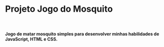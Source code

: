 <h1>Projeto Jogo do Mosquito</h1> <br>
<h4>Jogo de matar mosquito simples para desenvolver minhas habilidades de JavaScript, HTML e CSS.</h4>
